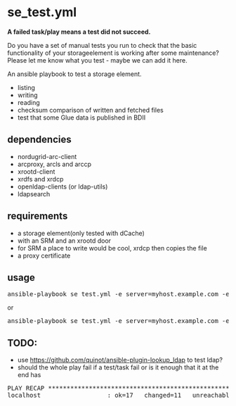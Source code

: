 # se_test.yml

**A failed task/play means a test did not succeed.**

Do you have a set of manual tests you run to check that the basic functionality of your storageelement is working after some maintenance? Please let me know what you test - maybe we can add it here. 

An ansible playbook to test a storage element.

 - listing
 - writing
 - reading
 - checksum comparison of written and fetched files
 - test that some Glue data is published in BDII

## dependencies

 - nordugrid-arc-client
  - arcproxy, arcls and arccp
 - xrootd-client
  - xrdfs and xrdcp
 - openldap-clients (or ldap-utils)
  - ldapsearch

## requirements

 - a storage element(only tested with dCache)
  - with an SRM and an xrootd door
   - for SRM a place to write would be cool, xrdcp then copies the file
 - a proxy certificate

## usage

<pre>
ansible-playbook se_test.yml -e server=myhost.example.com -e path=/path/to/directory/in/namespace/where/I/haz/write/FOO -e file=BARZ -vv
</pre>
or
<pre>
ansible-playbook se_test.yml -e server=myhost.example.com -e path=/path/to/directory/in/namespace/where/I/haz/write/FOO -e file=BARZ -e xfed_server1=xrootdfederationhost1.example.com -e xfed_server2=xrootdfederationhost2.example.com -e xfed_pathfile=//store/user/myuser/AAAAAAAAAAAAA-AAAA-AAAA-AAAA-NOTREAL -e enable_ldap_testin=True
</pre>

## TODO:

 - use https://github.com/quinot/ansible-plugin-lookup_ldap to test ldap?
 - should the whole play fail if a test/task fail or is it enough that it at the end has

<pre>
PLAY RECAP *********************************************************************
localhost                  : ok=17   changed=11   unreachable=0    failed=1   
</pre>
